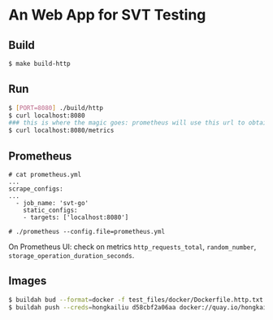 # An Web App for SVT Testing

## Build

```bash
$ make build-http

```

## Run

```bash
$ [PORT=8080] ./build/http
$ curl localhost:8080
### this is where the magic goes: prometheus will use this url to obtain metrics data
$ curl localhost:8080/metrics

```

## Prometheus

```
# cat prometheus.yml 
...
scrape_configs:
...
  - job_name: 'svt-go'
    static_configs:
    - targets: ['localhost:8080']

# ./prometheus --config.file=prometheus.yml

```

On Prometheus UI: check on metrics `http_requests_total`, `random_number`, `storage_operation_duration_seconds`.

## Images

```bash
$ buildah bud --format=docker -f test_files/docker/Dockerfile.http.txt -t quay.io/hongkailiu/test-go:http-0.0.1 .
$ buildah push --creds=hongkailiu d58cbf2a06aa docker://quay.io/hongkailiu/test-go:http-0.0.1

```
